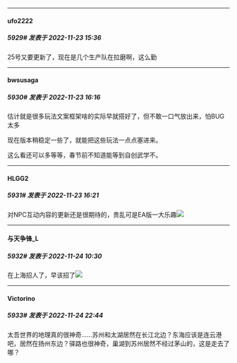 

*****

####  ufo2222  
##### 5929#       发表于 2022-11-23 15:36

25号又要更新了，现在是几个生产队在拉磨啊，这么勤



*****

####  bwsusaga  
##### 5930#       发表于 2022-11-23 16:16

估计就是很多玩法文案框架啥的实际早就搭好了，但不敢一口气放出来，怕BUG太多

现在版本稍稳定一些了，就能把这些玩法一点点塞进来。

这么看还可以多等等，春节前不知道能等到自创武学不。



*****

####  HLGG2  
##### 5931#       发表于 2022-11-23 16:21

对NPC互动内容的更新还是很期待的，贵乱可是EA版一大乐趣<img src="https://static.saraba1st.com/image/smiley/face2017/053.png" referrerpolicy="no-referrer">



*****

####  与天争锋_L  
##### 5932#       发表于 2022-11-24 10:30

在上海招人了，早该招了<img src="https://p.sda1.dev/8/0cb0422c52a6dbf218623c59eedc5c8d/CMP_20221124104328422.jpg" referrerpolicy="no-referrer">



*****

####  Victorino  
##### 5933#       发表于 2022-11-24 22:44

太吾世界的地理真的很神奇……苏州和太湖居然在长江北边？东海应该是连云港吧，居然在扬州东边？驿路也很神奇，巢湖到苏州居然不经过茅山的，这是走去了哪？

